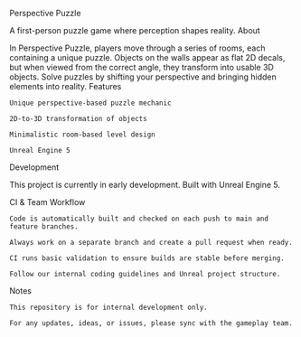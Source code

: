 Perspective Puzzle

A first-person puzzle game where perception shapes reality.
About

In Perspective Puzzle, players move through a series of rooms, each containing a unique puzzle. Objects on the walls appear as flat 2D decals, but when viewed from the correct angle, they transform into usable 3D objects. Solve puzzles by shifting your perspective and bringing hidden elements into reality.
Features

    Unique perspective-based puzzle mechanic

    2D-to-3D transformation of objects

    Minimalistic room-based level design

    Unreal Engine 5

Development

This project is currently in early development. Built with Unreal Engine 5.

CI & Team Workflow

    Code is automatically built and checked on each push to main and feature branches.

    Always work on a separate branch and create a pull request when ready.

    CI runs basic validation to ensure builds are stable before merging.

    Follow our internal coding guidelines and Unreal project structure.

Notes

    This repository is for internal development only.

    For any updates, ideas, or issues, please sync with the gameplay team.
